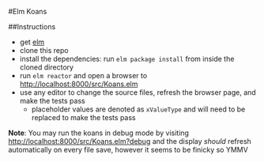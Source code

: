 #Elm Koans

##Instructions
* get [elm](http://elm-lang.org/install)
* clone this repo
* install the dependencies: run `elm package install` from inside the cloned directory
* run `elm reactor` and open a browser to [http://localhost:8000/src/Koans.elm](http://localhost:8000/src/Koans.elm)
* use any editor to change the source files, refresh the browser page, and make the tests pass
  * placeholder values are denoted as `xValueType` and will need to be replaced to make the tests pass

**Note**: You may run the koans in debug mode by visiting [http://localhost:8000/src/Koans.elm?debug](http://localhost:8000/src/Koans.elm?debug) and the display *should* refresh automatically on every file save, however it seems to be finicky so YMMV
